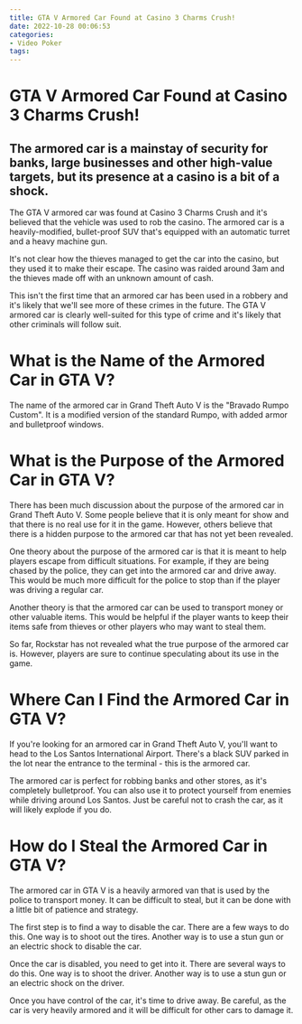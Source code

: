 ```yaml
---
title: GTA V Armored Car Found at Casino 3 Charms Crush!
date: 2022-10-28 00:06:53
categories:
- Video Poker
tags:
---
```



#  GTA V Armored Car Found at Casino 3 Charms Crush!

## The armored car is a mainstay of security for banks, large businesses and other high-value targets, but its presence at a casino is a bit of a shock.

The GTA V armored car was found at Casino 3 Charms Crush and it's believed that the vehicle was used to rob the casino. The armored car is a heavily-modified, bullet-proof SUV that's equipped with an automatic turret and a heavy machine gun.

It's not clear how the thieves managed to get the car into the casino, but they used it to make their escape. The casino was raided around 3am and the thieves made off with an unknown amount of cash.

This isn't the first time that an armored car has been used in a robbery and it's likely that we'll see more of these crimes in the future. The GTA V armored car is clearly well-suited for this type of crime and it's likely that other criminals will follow suit.

#  What is the Name of the Armored Car in GTA V?

The name of the armored car in Grand Theft Auto V is the "Bravado Rumpo Custom". It is a modified version of the standard Rumpo, with added armor and bulletproof windows.

#  What is the Purpose of the Armored Car in GTA V?

There has been much discussion about the purpose of the armored car in Grand Theft Auto V. Some people believe that it is only meant for show and that there is no real use for it in the game. However, others believe that there is a hidden purpose to the armored car that has not yet been revealed.

One theory about the purpose of the armored car is that it is meant to help players escape from difficult situations. For example, if they are being chased by the police, they can get into the armored car and drive away. This would be much more difficult for the police to stop than if the player was driving a regular car.

Another theory is that the armored car can be used to transport money or other valuable items. This would be helpful if the player wants to keep their items safe from thieves or other players who may want to steal them.

So far, Rockstar has not revealed what the true purpose of the armored car is. However, players are sure to continue speculating about its use in the game.

#  Where Can I Find the Armored Car in GTA V?

If you're looking for an armored car in Grand Theft Auto V, you'll want to head to the Los Santos International Airport. There's a black SUV parked in the lot near the entrance to the terminal - this is the armored car.

The armored car is perfect for robbing banks and other stores, as it's completely bulletproof. You can also use it to protect yourself from enemies while driving around Los Santos. Just be careful not to crash the car, as it will likely explode if you do.

#  How do I Steal the Armored Car in GTA V?

The armored car in GTA V is a heavily armored van that is used by the police to transport money. It can be difficult to steal, but it can be done with a little bit of patience and strategy.

The first step is to find a way to disable the car. There are a few ways to do this. One way is to shoot out the tires. Another way is to use a stun gun or an electric shock to disable the car.

Once the car is disabled, you need to get into it. There are several ways to do this. One way is to shoot the driver. Another way is to use a stun gun or an electric shock on the driver.

Once you have control of the car, it's time to drive away. Be careful, as the car is very heavily armored and it will be difficult for other cars to damage it.